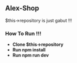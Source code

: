 ## Alex-Shop
$this->repository is just gabut !!!

### How To Run !!! 
-   **Clone $this->repository**
-   **Run npm install**
-   **Run npm run dev**
